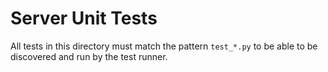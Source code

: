 # Server Unit Tests

All tests in this directory must match the pattern `test_*.py` to be able to be discovered and run by the test runner.
